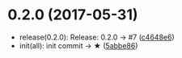 <a name="0.2.0"></a>
# 0.2.0 (2017-05-31)

* release(0.2.0): Release: 0.2.0 → #7 ([c4648e6](https://github.com/ctr-lang/ctr-loader/commit/c4648e6))
* init(all): init commit → ★ ([5abbe86](https://github.com/ctr-lang/ctr-loader/commit/5abbe86))


